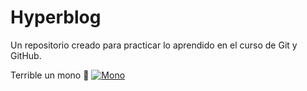 # Hyperblog
Un repositorio creado para practicar lo aprendido en el curso de Git y GitHub.

Terrible un mono 🐒 [![Mono](https://cdn.pixabay.com/photo/2020/02/01/04/05/snow-monkey-4809479_960_720.jpg "Mono")](https://pixabay.com/es/photos/mono-de-nieve-salvaje-animal-4809479/ "Mono")